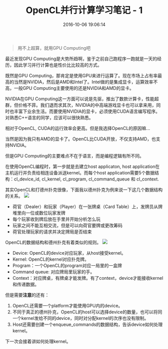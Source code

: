 ﻿---
title: OpenCL并行计算学习笔记 - 1
date: 2016-10-06 19:06:14
tags:
 - OpenCL
 - GPU Computing
 - Distrubitued Computing
 - Python
categories: 编程
---

> 用不上超算，就用GPU Computing吧

最近发现GPU Computing是大势所趋啊，鉴于之前自己跑程序一跑就是一天的经历，因此学习并行计算也是性价比比较高的方式。<!---more--->

既然是GPU Computing，那肯定是使用GPU来进行运算了。现在市场上占有率最高的当然是NVIDIA，然后是AMD和Intel了。Intel做的是集成显卡，运算效率不高，一般GPU Computing主要使用的还是NVIDIA和AMD的显卡。

NVIDIA在GPU Computing这一方面可以说是先驱，推出了数款计算卡，性能超群，但价格不菲。我们退而求其次，NVIDIA的中高端游戏显卡也可以拿来用，同时也丰富下业余生活。而要使用NVIDIA的显卡，必须使用CUDA语言编写程序。对熟悉C++语言的同学，应该可以很快熟悉。

相对于OpenCL, CUDA的运行效率会更高。但是我选择OpenCL的原因嘛...

当然是因为我只有AMD的显卡了。OpenCL比CUDA开放，不仅支持AMD，也支持NVIDIA。

但是GPU Computing的主要难点不在于语言，而是编程逻辑有所不同。

在使用OpenCL编程时，第一步就是去建立host applicaton, host application在主机运行并负责给相连设备派送kernel。而每个host application需要5个数据结构：cl_device_id, cl_kernel, cl_program, cl_command_queue 和 cl_context.

其实OpenCL和打德州扑克很像，下面我以德州扑克为例来说一下这几个数据结构的关系。
![](http://i.techweb.com/ddj/images/article/2011/0711/Scarpino1.gif)
 - 荷官（Dealer）和玩家（Player）在一张牌桌（Card Table）上，发牌员从牌堆里向一位或数位玩家发牌
 - 每个玩家收到牌后放在手里并开始分析怎么玩
 - 玩家之间不能互相交流，但是可以向荷官要牌或更改筹码
 - 荷官处理玩家的请求并决定牌局是否结束

OpenCL的数据结构和德州扑克有着类似的规则。
![](http://i.techweb.com/ddj/images/article/2011/0711/Scarpino2.gif)
 - Device: OpenCL的device对应玩家，从host接受kernel。
 - Kernel: OpenCL的kernel对应扑克牌。
 - Program：一个OpenCL的program对应一局里的一盒牌
 - Command queue: 对应牌局里玩家的手。
 - Context：对应牌桌，有牌桌才能发牌。有了context，device才能接收kernel和传递数据。
 
但是需要**注意**的还有：
 1.  OpenCL还需要一个platform才能使用GPU内的device。
 2.  不同于真正的德州扑克，OpenCL的host可以选择device的数量，也可以将同一个kernel发给不同的device，同时对分配kernel的次序也没有限制。
 3.  Host还需要创建一个enqueue_commands的数据结构，告诉device如何处理kernel。

下一次会接着讲如何处理kernel。
